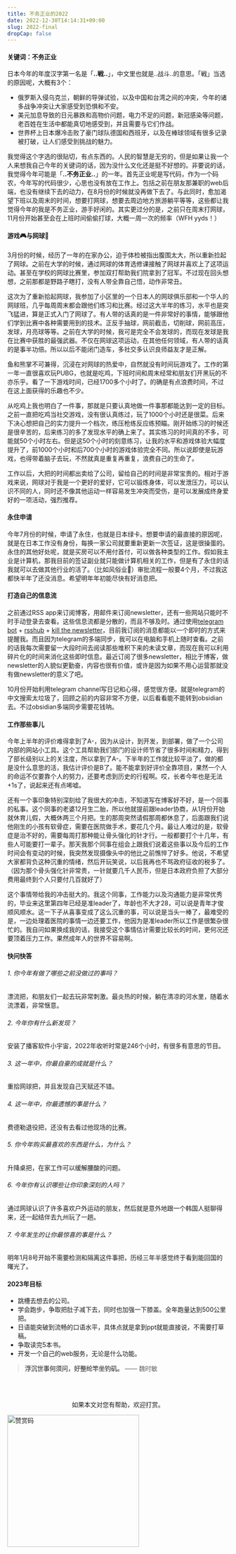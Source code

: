 ```yaml
---
title: 不务正业的2022
date: 2022-12-30T14:14:31+09:00
slug: 2022-final
dropCap: false
---
```


#### 关键词：不务正业

日本今年的年度汉字第一名是「**..戦..**」，中文里也就是..战斗..的意思。「戦」当选的原因呢，大概有3个：
- 俄罗斯入侵乌克兰，朝鲜的导弹试验，以及中国和台湾之间的冲突，今年的诸多战争冲突让大家感受到恐惧和不安。
- 美元加息导致的日元暴跌和高物价问题，电力不足的问题，新冠感染等问题，老百姓在生活中都能真切地感受到，并且需要与它们作战。
- 世界杯上日本爆冷击败了豪门球队德国和西班牙，以及在棒球领域有很多记录被打破，让人们感受到挑战的魅力。

我觉得这个字选的很贴切，有点东西的。人民的智慧是无穷的，但是如果让我一个人来想我自己今年的关键词的话，因为没什么文化还是挺不好想的。非要说的话，我觉得今年可能是「**..不务正业..**」的一年。首先正业呢是写代码，作为一个码农，今年写的代码很少，心思也没有放在工作上。包括之前在朋友那兼职的web后端，也没有继续下去的动力，在8月份的时候就没再做下去了。与此同时，愈加渴望下班以及周末的时间，想要打网球，想要去周边地方旅游躺平等等，这些都让我觉得今年的我是不务正业，游手好闲的。其实更过分的是，之前只在周末打网球，11月份开始甚至会在上班时间偷偷打球，大概一周一次的频率（WFH yyds！）

#### 游戏🎮与网球🎾
3月份的时候，经历了一年的在家办公，迫于体检被指出腹围太大，所以重新捡起了网球。之前在大学的时候，通过网球的体育选修课接触了网球并喜欢上了这项运动。甚至在学校的网球比赛里，参加双打帮助我们院拿到了冠军。不过现在回头想想，之前那都是野路子瞎打，没有人带全靠自己悟，动作非常丑。

这次为了重新拾起网球，我参加了小区里的一个日本人的网球俱乐部和一个华人的网球班，几乎每周周末都会跟他们练习和比赛。经过这大半年的练习，水平也是突飞猛进，算是正式入门了网球了。有人带的话真的是一件非常好的事情，能够跟他们学到比赛中各种需要用到的技术。正反手抽球，网前截击，切削球，网前高压，发球，月亮球等等。之前在大学的时候，我可是完全不会发球的，而现在发球是我在比赛中获胜的最强武器。不仅在网球这项运动，在其他任何领域，有人带的话真的是事半功倍。所以以后不能闭门造车，多社交多认识良师益友才是正解。

鱼和熊掌不可兼得，沉浸在对网球的热爱中，自然就没有时间玩游戏了。工作的第一年一直很喜欢玩PUBG，也就是吃鸡，下班时间和周末经常和朋友们开黑玩的不亦乐乎。看了一下游戏时间，已经1700多个小时了。的确是有点浪费时间，不过在这上面获得的乐趣也不少。

从吃鸡上我也明白了一件事，那就是只要认真地做一件事那都能达到一定的目标。之前一直把吃鸡当社交游戏，没有很认真练过，玩了1000个小时还是很菜。后来下决心想把自己的实力提升一个档次，练压枪练反应练预瞄。刚开始练习的时候还是很辛苦的，后来练习的多了发现水平的确上来了。其实练习的时间真的不多，可能就50个小时左右。但是这50个小时的刻意练习，让我的水平和游戏体验大幅度提升了，前1000个小时和后700个小时的游戏体验完全不同。所以说即使是玩游戏，也得带着脑子去玩，不然就真是重复再重复，浪费自己的生命了。

工作以后，大把的时间都出卖给了公司，留给自己的时间是非常宝贵的。相对于游戏来说，网球对于我是一个更好的爱好，它可以锻炼身体，可以发泄压力，可以认识不同的人，同时还不像其他运动一样容易发生冲突而受伤，是可以发展成终身爱好的一项活动，强烈推荐。


#### 永住申请

今年7月份的时候，申请了永住，也就是日本绿卡。想要申请的最直接的原因呢，就是在日本工作没有身份，每换一家公司就要重新更新一次签证，这是很操蛋的。永住的其他好处呢，就是买房可以不用付首付，可以做各种类型的工作。假如我主业是计算机，那我目前的签证副业就只能做计算机相关的工作，但是有了永住的话我就可以去做其他行业的活了。（比如风俗业🤣）审批流程一般要4个月，不过我这都快半年了还没消息。希望明年年初能尽快有好消息把。

#### 打造自己的信息流

之前通过RSS app来订阅博客，用邮件来订阅newsletter，还有一些网站只能时不时手动登录去查看。这些信息流都是分散的，而且不够及时。通过使用[telegram bot](https://github.com/iovxw/rssbot) + [rsshub](https://docs.rsshub.app/) + [kill the newsletter](https://kill-the-newsletter.com/)，目前我订阅的消息都能以一个即时的方式来提醒我。而且因为telegram的多端同步，我可以在电脑和手机上随时查看。之前的话我每次需要留一大段时间去阅读那些堆积下来的未读文章，而现在我可以利用碎片化的时间来消化这些即时信息。最近订阅了很多newsletter，相比于博客，做newsletter的人貌似更勤奋，内容也很有价值，或许是因为如果不用心运营那就没有做newsletter的意义了吧。

10月份开始利用telegram channel写日记和心得，感觉很方便。就是telegram的中文搜索太垃圾了，回顾之前的内容非常不方便，以后看看能不能转到obsidian去。不过obsidian多端同步需要花钱呐。

#### 工作那些事儿

今年上半年的评价难得拿到了A-，因为从设计，到开发，到部署，做了一个公司内部的网站小工具。这个工具帮助我们部门的设计师节省了很多时间和精力，得到了部长级别以上的关注度，所以拿到了A-。下半年的工作就比较平淡了，做的都是没什么意思的活，我估计评价是B了。能不能拿到好评价全靠项目，果然一个人的命运不仅要靠个人的努力，还要考虑到历史的行程啊。哎，长者今年也是无法+1s了，说起来还有点唏嘘。

还有一个事印象特别深刻给了我很大的冲击，不知道写在博客好不好，是一个同事的私事。这个同事的老婆12月生二胎，所以他就提前跟leader协商，从1月份开始就休育儿假，大概休两三个月把。生的那周突然请假那周都休息了，后面跟我们说他刚生的小孩有软骨症，需要在医院做手术，要花几个月。最让人难过的是，软骨症是治不好的，需要每周打那种能让骨头强化的针才行。一般都要打个十几年，有些人可能要打一辈子。那天我那个同事在组会上跟我们说着这些事以及今后的工作时间会有变动的时候，我突然发现摄像头中的他比之前憔悴了好多。他说，不希望大家都背负这种沉重的情绪，然后开玩笑说，以后我再也不骂政府征收的税多了。（因为那个骨头强化针非常贵，一针就要几千人民币，但是日本政府负担了大部分费用最终到个人只要付几百就好了）

这个事情带给我的冲击挺大的。我这个同事，工作能力以及沟通能力是非常优秀的，毕业来这里第四年已经是准leader了，年龄也不大才28，可以说是青年才俊顺风顺水。这一下子从喜事变成了这么沉重的事，可以说是当头一棒了，最难受的是，一边处理着医院的事情一边还要工作，他因为是准leader所以工作是很繁杂很忙的。我自问如果换成我的话，我接受这个事情估计需要比较长的时间，更何况还要顶着压力工作。果然成年人的世界不容易啊。


#### 快问快答

###### 1. 你今年有做了哪些之前没做过的事吗？
漂流把，和朋友们一起去玩非常刺激。最炎热的时候，躺在清凉的河水里，随着水流漂着，非常惬意。

###### 2. 今年你有什么新发现？
安装了播客软件小宇宙，2022年收听时常是246个小时，有很多有意思的节目。

###### 3. 这一年中，你最自豪的成就是什么？
重拾网球把，并且发现自己天赋还不错。

###### 4. 这一年中，你最遗憾的事是什么？
费德勒退役把，还没有去看过他现场的比赛。

###### 5. 你今年购买最喜欢的东西是什么，为什么？
升降桌把，在家工作可以缓解腰酸的问题。

###### 6. 今年你有认识哪些让你印象深刻的人吗？
通过网球认识了许多喜欢户外运动的朋友，然后就是意外地跟一个韩国人挺聊得来，还一起结伴去九州玩了一趟。

###### 7. 今年发生的让你最惊喜的事是什么？
明年1月8号开始不需要检测和隔离这件事把，历经三年半感觉终于看到能回国的曙光了。


#### 2023年目标

- 跳槽去想去的公司。
- 学会跑步，争取把肚子减下去，同时也加强一下膝盖。全年跑量达到500公里把。
- 日语能突破到流畅的口语水平，具体点就是拿到ppt就能直接说，不需要打草稿。
- 争取读完5本书。
- 开发一个自己的web服务，无论是什么功能。


> **浮沉世事何须问，好整纶竿坐钓矶。** —— 魏时敏

<br />
<br />
<p style="text-align: center;">如果本文对您有帮助，欢迎打赏。</p>
<img src="/images/qr-wechat.png" alt="赞赏码" width="300"/>
